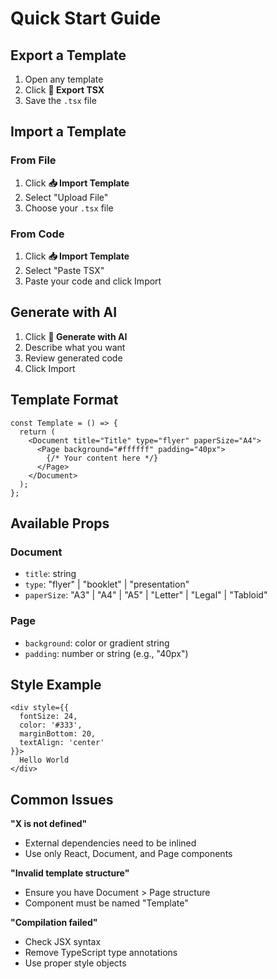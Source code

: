 # Quick Start Guide

## Export a Template

1. Open any template
2. Click **📄 Export TSX**
3. Save the `.tsx` file

## Import a Template

### From File
1. Click **📥 Import Template**
2. Select "Upload File"
3. Choose your `.tsx` file

### From Code
1. Click **📥 Import Template**
2. Select "Paste TSX"
3. Paste your code and click Import

## Generate with AI

1. Click **🤖 Generate with AI**
2. Describe what you want
3. Review generated code
4. Click Import

## Template Format

```tsx
const Template = () => {
  return (
    <Document title="Title" type="flyer" paperSize="A4">
      <Page background="#ffffff" padding="40px">
        {/* Your content here */}
      </Page>
    </Document>
  );
};
```

## Available Props

### Document
- `title`: string
- `type`: "flyer" | "booklet" | "presentation"
- `paperSize`: "A3" | "A4" | "A5" | "Letter" | "Legal" | "Tabloid"

### Page
- `background`: color or gradient string
- `padding`: number or string (e.g., "40px")

## Style Example

```tsx
<div style={{
  fontSize: 24,
  color: '#333',
  marginBottom: 20,
  textAlign: 'center'
}}>
  Hello World
</div>
```

## Common Issues

**"X is not defined"**
- External dependencies need to be inlined
- Use only React, Document, and Page components

**"Invalid template structure"**
- Ensure you have Document > Page structure
- Component must be named "Template"

**"Compilation failed"**
- Check JSX syntax
- Remove TypeScript type annotations
- Use proper style objects